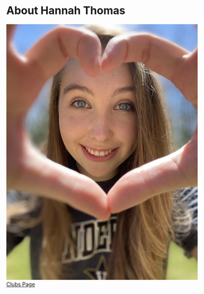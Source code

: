 # About Hannah Thomas
![Image of Hannah](https://github.com/Hannahgt289/Hannah-Thomas/blob/main/Assets/IMG_4246.jpeg?raw=true)
[Clubs Page](Clubs.md)
